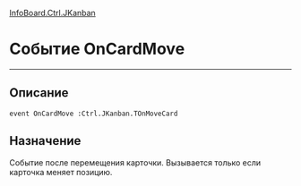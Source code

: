 ﻿---
Link: InfoBoard.Ctrl.JKanban.@OnCardMove
---

[InfoBoard.Ctrl.JKanban](Default)

# Событие OnCardMove
---

## Описание

    event OnCardMove :Ctrl.JKanban.TOnMoveCard

## Назначение

Событие после перемещения карточки. Вызывается только если карточка меняет позицию.
